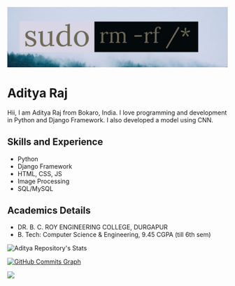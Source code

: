 ![Linux](sudo.jpg)

# Aditya Raj
Hii, I am Aditya Raj from Bokaro, India. I love programming and development in Python and Django Framework. I also developed a model using CNN. 

## Skills and Experience
* Python
* Django Framework
* HTML, CSS, JS
* Image Processing
* SQL/MySQL

## Academics Details
- DR. B. C. ROY ENGINEERING COLLEGE, DURGAPUR
- B. Tech: Computer Science & Engineering, 9.45 CGPA (till 6th sem)

![Aditya Repository's Stats](https://github-readme-stats.vercel.app/api?username=adityaraj-mishra&show_icons=true&theme=blue-green)


<a href="http://www.github.com/adityaraj-mishra"><img src="https://activity-graph.herokuapp.com/graph?username=adityaraj-mishra&bg_color=1c1917&color=ffffff&line=0891b2&point=ffffff&area_color=1c1917&area=true&hide_border=true&custom_title=GitHub%20Commits%20Graph" alt="GitHub Commits Graph" /></a>

![](https://github-readme-stats.vercel.app/api/top-langs/?username=adityaraj-mishra&theme=dark&hide_border=false&include_all_commits=true&count_private=true&layout=compact)

